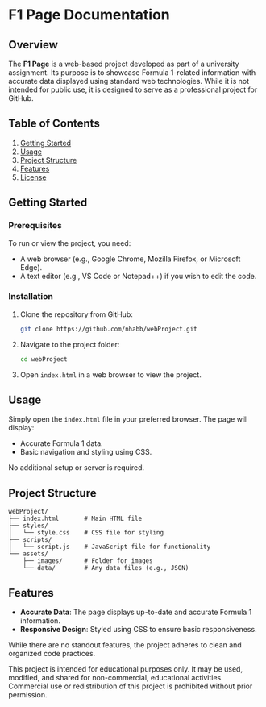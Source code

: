 # F1 Page Documentation

## Overview

The **F1 Page** is a web-based project developed as part of a university assignment. Its purpose is to showcase Formula 1-related information with accurate data displayed using standard web technologies. While it is not intended for public use, it is designed to serve as a professional project for GitHub.

## Table of Contents

1. [Getting Started](#getting-started)
2. [Usage](#usage)
3. [Project Structure](#project-structure)
4. [Features](#features)
5. [License](#license)

## Getting Started

### Prerequisites

To run or view the project, you need:

- A web browser (e.g., Google Chrome, Mozilla Firefox, or Microsoft Edge).
- A text editor (e.g., VS Code or Notepad++) if you wish to edit the code.

### Installation

1. Clone the repository from GitHub:
   ```bash
   git clone https://github.com/nhabb/webProject.git
   ```
2. Navigate to the project folder:
   ```bash
   cd webProject
   ```
3. Open `index.html` in a web browser to view the project.

## Usage

Simply open the `index.html` file in your preferred browser. The page will display:

- Accurate Formula 1 data.
- Basic navigation and styling using CSS.

No additional setup or server is required.

## Project Structure

```
webProject/
├── index.html       # Main HTML file
├── styles/
│   └── style.css    # CSS file for styling
├── scripts/
│   └── script.js    # JavaScript file for functionality
└── assets/
    ├── images/      # Folder for images
    └── data/        # Any data files (e.g., JSON)
```

## Features

- **Accurate Data**: The page displays up-to-date and accurate Formula 1 information.
- **Responsive Design**: Styled using CSS to ensure basic responsiveness.

While there are no standout features, the project adheres to clean and organized code practices.

This project is intended for educational purposes only. It may be used, modified, and shared for non-commercial, educational activities. Commercial use or redistribution of this project is prohibited without prior permission.
